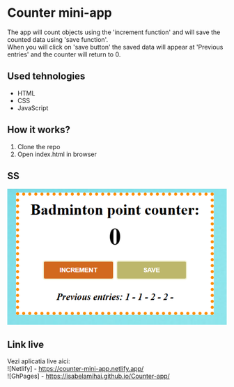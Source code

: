 # Counter mini-app

The app will count objects using the 'increment function' and will save the counted data using 'save function'. <br/>
When you will click on 'save button' the saved data will appear at 'Previous entries' and the counter will return to 0.

## Used tehnologies

- HTML
- CSS
- JavaScript

## How it works?

1. Clone the repo
2. Open index.html in browser

## SS

![SS with the app](image.png)

## Link live

Vezi aplicatia live aici:<br/>
![Netlify] - https://counter-mini-app.netlify.app/<br/>
![GhPages] - https://isabelamihai.github.io/Counter-app/
